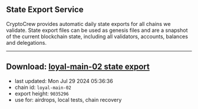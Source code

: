 ## State Export Service
CryptoCrew provides automatic daily state exports for all chains we validate. State export files can be used as genesis files and are a snapshot of the current blockchain state, including all validators, accounts, balances and delegations.

---
**Download: [loyal-main-02 state export](https://dl-eu2.ccvalidators.com/SERVICE/loyal/loyal-main-02_export_9035296.json)**
---

- last updated: Mon Jul 29 2024 05:36:36
- chain id: `loyal-main-02`
- export height: `9035296`
- use for: airdrops, local tests, chain recovery
